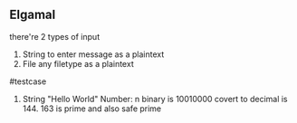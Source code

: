 ## Elgamal 

there're 2 types of input
1. String to enter message as a plaintext 
2. File any filetype as a plaintext

#testcase 
1. String "Hello World" Number: n binary is 10010000 covert to decimal is 144. 163 is prime and also safe prime